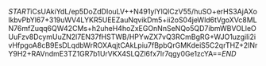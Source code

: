 $START$iCsUAkiYdL/ep5DoZdDIouLV++N491ylYlQlCzV55/huSO+erHS3AjAXolkbvPbYl67+319uWV4LYKR5UEEZauNqvikDm5+ii2oS04jeWld6tVgoXVc8MLN76mfZuqq6QW42CMs+h2uheH4hoZxEGOnNnSeNQo5QD7ibmWBVOLleOUuFzv8DcymUuZN2l7EN37fHSTWB/HPYwZX7vQ3RCmBgRG+WJO1uzgiIi2ivHfpgoA8cB9EsDLqdbWrROXAqjtCAkLpiu7fBpbQrGMKdeiS5C2qrTHZ+2INrY9H2+RAVndmE3TZ1GR7b1UrVKX4SLQZl6fx7lr7qgy0Ge1zcYA==$END$